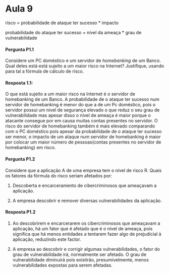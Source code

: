 # Aula 9

risco = probabilidade de ataque ter sucesso * impacto


probabilidade do ataque ter sucesso = nível da ameaça * grau de vulnerabilidade

#### Pergunta P1.1

Considere um PC doméstico e um servidor de _homebanking_ de um Banco. Qual deles está está sujeito a um maior risco na Internet?
Justifique, usando para tal a fórmula de cálculo de risco.

#### Resposta 1.1:
O que está sujeito a um maior risco na Internet é o servidor de homebanking de um Banco. 
A probabilidade de o ataque ter sucesso num servidor de homebanking é menor do que a de um
Pc doméstico, pois o servidor possui um nível de segurança elevado o que reduz o seu grau de vulnerabilidade
mas apesar disso o nível de ameaça é maior porque o atacante consegue por em causa muitas contas presentes no servidor.
O risco do servidor de homebanking também é mais elevado comparando com o PC doméstico pois apesar da probabilidade
de o ataque ter sucesso ser menor, o impacto de um ataque num servidor de homebanking é maior por 
colocar um maior número de pessoas(contas presentes no servidor de homebanking) em risco.

#### Pergunta P1.2

Considere que a aplicação A de uma empresa tem o nível de risco R. Quais os fatores da fórmula do risco seriam afetados por:

  1. Descoberta e encarceramento de cibercriminosos que ameaçavam a aplicação.

  2. A empresa descobrir e remover diversas vulnerabilidades da aplicação.

#### Resposta P1.2

1. Ao descobrirem e encarcerarem os cibercriminosos que ameaçavam a aplicação, há um fator que é afetado que é o nível de ameaça, pois significa que há menos entidades a tentarem fazer algo de prejudicial à aplicação, reduzindo este factor.

2. A empresa ao descobrir e corrigir algumas vulnerabilidades, o fator do grau de vulnerabilidade irá, normalmente ser afetado. O grau de vulnerabilidade diminuirá pois existirão, presumivelmente, menos vulnerabilidades expostas para serem afetadas.